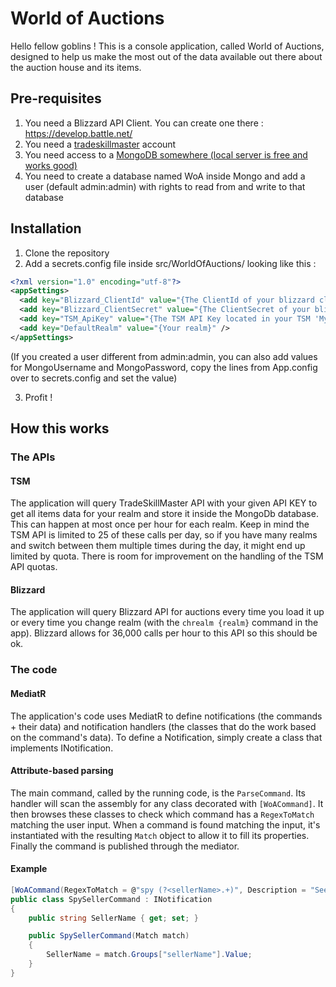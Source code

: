 # World of Auctions

Hello fellow goblins ! This is a console application, called World of Auctions, designed to help us make the most out of the data available out there about the auction house and its items.

## Pre-requisites

1. You need a Blizzard API Client. You can create one there : https://develop.battle.net/
2. You need a [tradeskillmaster](https://www.tradeskillmaster.com/) account
3. You need access to a [MongoDB somewhere (local server is free and works good)](https://www.mongodb.com/download-center/community)
4. You need to create a database named WoA inside Mongo and add a user (default admin:admin) with rights to read from and write to that database

## Installation

1. Clone the repository
2. Add a secrets.config file inside src/WorldOfAuctions/ looking like this :

```xml
<?xml version="1.0" encoding="utf-8"?>
<appSettings>
  <add key="Blizzard_ClientId" value="{The ClientId of your blizzard client}" />
  <add key="Blizzard_ClientSecret" value="{The ClientSecret of your blizzard client" />
  <add key="TSM_ApiKey" value="{The TSM API Key located in your TSM 'My Account' page}" />
  <add key="DefaultRealm" value="{Your realm}" />
</appSettings>
```
(If you created a user different from admin:admin, you can also add values for MongoUsername and MongoPassword, copy the lines from App.config over to secrets.config and set the value)

3. Profit !

## How this works

### The APIs

#### TSM
The application will query TradeSkillMaster API with your given API KEY to get all items data for your realm and store it inside the MongoDb database.
This can happen at most once per hour for each realm. Keep in mind the TSM API is limited to 25 of these calls per day, so if you have many realms and switch between them multiple times during the day, it might end up limited by quota.
There is room for improvement on the handling of the TSM API quotas.

#### Blizzard
The application will query Blizzard API for auctions every time you load it up or every time you change realm (with the `chrealm {realm}` command in the app).
Blizzard allows for 36,000 calls per hour to this API so this should be ok.

### The code

#### MediatR
The application's code uses MediatR to define notifications (the commands + their data) and notification handlers (the classes that do the work based on the command's data).
To define a Notification, simply create a class that implements INotification.

#### Attribute-based parsing
The main command, called by the running code, is the `ParseCommand`. Its handler will scan the assembly for any class decorated with `[WoACommand]`. It then browses these classes to check which command has a `RegexToMatch` matching the user input. When a command is found matching the input, it's instantiated with the resulting `Match` object to allow it to fill its properties. Finally the command is published through the mediator.

#### Example

```csharp
[WoACommand(RegexToMatch = @"spy (?<sellerName>.+)", Description = "See all auctions and info for given seller")]
public class SpySellerCommand : INotification
{
    public string SellerName { get; set; }

    public SpySellerCommand(Match match)
    {
        SellerName = match.Groups["sellerName"].Value;
    }
}
```
